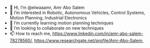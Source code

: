 - 👋 Hi, I’m @elwaaamr, Amr Abo Salem
- 👀 I’m interested in Robotic, Autonomous Vehicles, Control Systems, Motion Planning, Industrial Electronics
- 🌱 I’m currently learning motion planning techniques
- 💞️ I’m looking to collaborate on new techniques
- 📫 How to reach me, https://www.linkedin.com/in/amr-abo-salem-78278560/, https://www.researchgate.net/profile/Amr-Abo-Salem,

<!---
elwaaamr/elwaaamr is a ✨ special ✨ repository because its `README.md` (this file) appears on your GitHub profile.
You can click the Preview link to take a look at your changes.
--->
